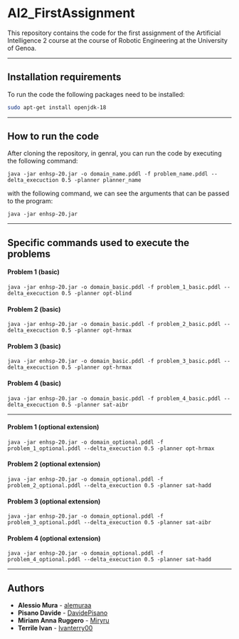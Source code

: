 # AI2_FirstAssignment
This repository contains the code for the first assignment of the Artificial Intelligence 2 course at the course of Robotic Engineering at the University of Genoa.

---------------------------------------
## Installation requirements
To run the code the following packages need to be installed:

```bash
sudo apt-get install openjdk-18
```

----------------------------------
## How to run the code
After cloning the repository, in genral, you can run the code by executing the following command:

```
java -jar enhsp-20.jar -o domain_name.pddl -f problem_name.pddl --delta_execuction 0.5 -planner planner_name
```
with the following command, we can see the arguments that can be passed to the program:

```
java -jar enhsp-20.jar 
```
------------------------------------------
## Specific commands used to execute the problems
#### Problem 1 (basic)
```
java -jar enhsp-20.jar -o domain_basic.pddl -f problem_1_basic.pddl --delta_execuction 0.5 -planner opt-blind
```

#### Problem 2 (basic)
```
java -jar enhsp-20.jar -o domain_basic.pddl -f problem_2_basic.pddl --delta_execuction 0.5 -planner opt-hrmax
```

#### Problem 3 (basic)
```
java -jar enhsp-20.jar -o domain_basic.pddl -f problem_3_basic.pddl --delta_execuction 0.5 -planner opt-hrmax
```

#### Problem 4 (basic)
```
java -jar enhsp-20.jar -o domain_basic.pddl -f problem_4_basic.pddl --delta_execuction 0.5 -planner sat-aibr
```

------------------------------------

#### Problem 1 (optional extension)
```
java -jar enhsp-20.jar -o domain_optional.pddl -f problem_1_optional.pddl --delta_execuction 0.5 -planner opt-hrmax
```

#### Problem 2 (optional extension)
```
java -jar enhsp-20.jar -o domain_optional.pddl -f problem_2_optional.pddl --delta_execuction 0.5 -planner sat-hadd
```

#### Problem 3 (optional extension)
```
java -jar enhsp-20.jar -o domain_optional.pddl -f problem_3_optional.pddl --delta_execuction 0.5 -planner sat-aibr
```

#### Problem 4 (optional extension)
```
java -jar enhsp-20.jar -o domain_optional.pddl -f problem_4_optional.pddl --delta_execuction 0.5 -planner sat-hadd
```
------------------------------------
## Authors

* **Alessio Mura** - [alemuraa](https://github.com/alemuraa)
* **Pisano Davide** - [DavidePisano](https://github.com/DavidePisano)
* **Miriam Anna Ruggero** - [Miryru](https://github.com/Miryru)
* **Terrile Ivan** - [Ivanterry00](https://github.com/Ivanterry00)

